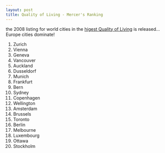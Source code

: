 ```yaml
---
layout: post
title: Quality of Living - Mercer's Ranking
---
```


the 2008 listing for world cities in the [higest Quality of Living](http://www.mercer.com/referencecontent.htm?idContent=1307990) is released... Europe cities dominate!

1. Zurich
2. Vienna
3. Geneva
4. Vancouver
5. Auckland
6. Dusseldorf
7. Munich
8. Frankfurt
9. Bern
10. Sydney
11. Copenhagen
12. Wellington
13. Amsterdam
14. Brussels
15. Toronto
16. Berlin
17. Melbourne
18. Luxembourg
19. Ottawa
20. Stockholm
